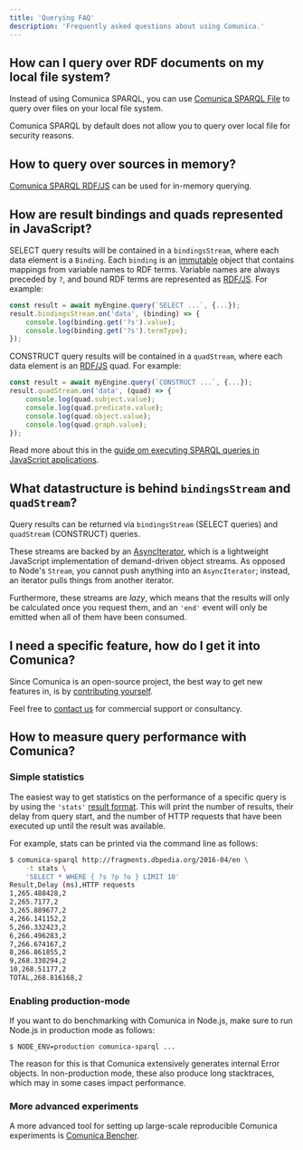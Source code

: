 ```yaml
---
title: 'Querying FAQ'
description: 'Frequently asked questions about using Comunica.'
---
```


## How can I query over RDF documents on my local file system?

Instead of using Comunica SPARQL, you can use [Comunica SPARQL File](/docs/query/getting_started/query_cli_file/)
to query over files on your local file system.

Comunica SPARQL by default does not allow you to query over local file for security reasons.

## How to query over sources in memory?

[Comunica SPARQL RDF/JS](/docs/query/advanced/rdfjs_querying/) can be used for in-memory querying.

## How are result bindings and quads represented in JavaScript?

SELECT query results will be contained in a `bindingsStream`,
where each data element is a `Binding`.
Each `binding` is an [immutable](https://immutable-js.github.io/immutable-js/) object
that contains mappings from variable names to RDF terms.
Variable names are always preceded by `?`,
and bound RDF terms are represented as [RDF/JS](/docs/query/advanced/rdfjs/).
For example:
```javascript
const result = await myEngine.query(`SELECT ...`, {...});
result.bindingsStream.on('data', (binding) => {
    console.log(binding.get('?s').value);
    console.log(binding.get('?s').termType);
});
```

CONSTRUCT query results will be contained in a `quadStream`,
where each data element is an [RDF/JS](/docs/query/advanced/rdfjs/) quad.
For example:
```javascript
const result = await myEngine.query(`CONSTRUCT ...`, {...});
result.quadStream.on('data', (quad) => {
    console.log(quad.subject.value);
    console.log(quad.predicate.value);
    console.log(quad.object.value);
    console.log(quad.graph.value);
});
```

Read more about this in the [guide om executing SPARQL queries in JavaScript applications](/docs/query/getting_started/query_app/).

## What datastructure is behind `bindingsStream` and `quadStream`?

Query results can be returned via `bindingsStream` (SELECT queries) and `quadStream` (CONSTRUCT) queries.

These streams are backed by an [AsyncIterator](https://github.com/RubenVerborgh/AsyncIterator),
which is a lightweight JavaScript implementation of demand-driven object streams.
As opposed to Node's `Stream`, you cannot push anything into an `AsyncIterator`;
instead, an iterator pulls things from another iterator.

Furthermore, these streams are _lazy_,
which means that the results will only be calculated once you request them,
and an `'end'` event will only be emitted when all of them have been consumed.

## I need a specific feature, how do I get it into Comunica?

Since Comunica is an open-source project,
the best way to get new features in, is by [contributing yourself](/contributing/).

Feel free to [contact us](/ask/) for commercial support or consultancy.

## How to measure query performance with Comunica?

### Simple statistics

The easiest way to get statistics on the performance of a specific query
is by using the `'stats'` [result format](/docs/query/advanced/result_format/).
This will print the number of results, their delay from query start,
and the number of HTTP requests that have been executed up until the result was available.

For example, stats can be printed via the command line as follows:
```bash
$ comunica-sparql http://fragments.dbpedia.org/2016-04/en \
    -t stats \
    'SELECT * WHERE { ?s ?p ?o } LIMIT 10'
Result,Delay (ms),HTTP requests
1,265.488428,2
2,265.7177,2
3,265.889677,2
4,266.141152,2
5,266.332423,2
6,266.496283,2
7,266.674167,2
8,266.861855,2
9,268.330294,2
10,268.51177,2
TOTAL,268.816168,2
```

### Enabling production-mode

If you want to do benchmarking with Comunica in Node.js, make sure to run Node.js in production mode as follows:

```
$ NODE_ENV=production comunica-sparql ...
```

The reason for this is that Comunica extensively generates internal Error objects. In non-production mode, these also produce long stacktraces, which may in some cases impact performance.

### More advanced experiments

A more advanced tool for setting up large-scale reproducible Comunica experiments is [Comunica Bencher](https://github.com/comunica/comunica-bencher).

